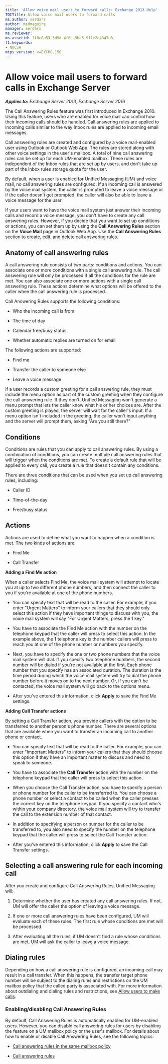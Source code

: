 ```yaml
---
title: 'Allow voice mail users to forward calls: Exchange 2013 Help'
TOCTitle: Allow voice mail users to forward calls
ms.author: serdars
author: msdmaguire
manager: serdars
ms.reviewer: 
ms.assetid: 1f8e0a53-3d9d-4f8c-9be3-9f1e2a4347a3
f1.keywords:
- NOCSH
mtps_version: v=EXCHG.150
---
```


# Allow voice mail users to forward calls in Exchange Server

_**Applies to:** Exchange Server 2013, Exchange Server 2016_

The Call Answering Rules feature was first introduced in Exchange 2010. Using this feature, users who are enabled for voice mail can control how their incoming calls should be handled. Call answering rules are applied to incoming calls similar to the way Inbox rules are applied to incoming email messages.

Call answering rules are created and configured by a voice mail-enabled user using Outlook or Outlook Web App. The rules are stored along with other voice settings in the user's mailbox. A total of nine call answering rules can be set up for each UM-enabled mailbox. These rules are independent of the Inbox rules that are set up by users, and don't take up part of the Inbox rules storage quota for the user.

By default, when a user is enabled for Unified Messaging (UM) and voice mail, no call answering rules are configured. If an incoming call is answered by the voice mail system, the caller is prompted to leave a voice message or if the caller doesn't get prompted, the caller will also be able to leave a voice message for the user.

If your users want to have the voice mail system just answer their incoming calls and record a voice message, you don't have to create any call answering rules. However, if you decide that you want to set up conditions or actions, you can set them up by using the **Call Answering Rules** section on the **Voice Mail** page in Outlook Web App. Use the **Call Answering Rules** section to create, edit, and delete call answering rules.

## Anatomy of call answering rules

A call answering rule consists of two parts: conditions and actions. You can associate one or more conditions with a single call answering rule. The call answering rule will only be processed if all the conditions for the rule are met. You can also associate one or more actions with a single call answering rule. These actions determine what options will be offered to the caller when the call answering rule is processed.

Call Answering Rules supports the following conditions:

- Who the incoming call is from

- The time of day

- Calendar free/busy status

- Whether automatic replies are turned on for email

The following actions are supported:

- Find me

- Transfer the caller to someone else

- Leave a voice message

If a user records a custom greeting for a call answering rule, they must include the menu option as part of the custom greeting when they configure the call answering rule. If they don't, Unified Messaging won't generate a menu prompt that lets the caller know what his or her choices are. After the custom greeting is played, the server will wait for the caller's input. If a menu option isn't included in the greeting, the caller won't input anything and the server will prompt them, asking "Are you still there?"

## Conditions

Conditions are rules that you can apply to call answering rules. By using a combination of conditions, you can create multiple call answering rules that will trigger when the conditions are met. To create a default rule that will be applied to every call, you create a rule that doesn't contain any conditions.

There are three conditions that can be used when you set up call answering rules, including:

- Caller ID

- Time-of-the-day

- Free/busy status

## Actions

Actions are used to define what you want to happen when a condition is met. The two kinds of actions are:

- Find Me

- Call Transfer

 **Adding a Find Me action**

When a caller selects Find Me, the voice mail system will attempt to locate you at up to two different phone numbers, and then connect the caller to you if you're available at one of the phone numbers.

- You can specify text that will be read to the caller. For example, if you enter "Urgent Matters" to inform your callers that they should only select this action if they have important things to discuss with you, the voice mail system will say "For Urgent Matters, press the 1 key."

- You have to associate the Find Me action with the number on the telephone keypad that the caller will press to select this action. In the example above, the **1** telephone key is the number callers will press to reach you at one of the phone number or numbers you specify.

- Next, you have to specify the one or two phone numbers that the voice mail system will dial. If you specify two telephone numbers, the second number will be dialed if you're not available at the first. Each phone number that you specify has an associated duration. The duration is the time period during which the voice mail system will try to dial the phone number before it moves on to the next number. Or, if you can't be contacted, the voice mail system will go back to the options menu.

- After you've entered this information, click **Apply** to save the Find Me settings.

 **Adding Call Transfer actions**

By setting a Call Transfer action, you provide callers with the option to be transferred to another person's phone number. There are several options that are available when you want to transfer an incoming call to another phone or contact.

- You can specify text that will be read to the caller. For example, you can enter "Important Matters" to inform your callers that they should choose this option if they have an important matter to discuss and need to speak to someone.

- You have to associate the **Call Transfer** action with the number on the telephone keypad that the caller will press to select this action.

- When you choose the Call Transfer action, you have to specify a person or phone number for the caller to be transferred to. You can choose a phone number or select a contact to be called when the caller presses the correct key on the telephone keypad. If you specify a contact who's within your company directory, the voice mail system will try to transfer the call to the extension number of that contact.

- In addition to specifying a person or number for the caller to be transferred to, you also need to specify the number on the telephone keypad that the caller will press to select the Call Transfer action.

- After you've entered this information, click **Apply** to save the Call Transfer settings.

## Selecting a call answering rule for each incoming call

After you create and configure Call Answering Rules, Unified Messaging will:

1. Determine whether the user has created any call answering rules. If not, UM will offer the caller the option of leaving a voice message.

2. If one or more call answering rules have been configured, UM will evaluate each of these rules. The first rule whose conditions are met will be processed.

3. After evaluating all the rules, if UM doesn't find a rule whose conditions are met, UM will ask the caller to leave a voice message.

## Dialing rules

Depending on how a call answering rule is configured, an incoming call may result in a call transfer. When this happens, the transfer target phone number will be subject to the dialing rules and restrictions on the UM mailbox policy that the called party is associated with. For more information about outdialing and dialing rules and restrictions, see [Allow users to make calls](allow-users-to-make-calls-exchange-2013-help.md).

### Enabling/disabling Call Answering Rules

By default, Call Answering Rules is automatically enabled for UM-enabled users. However, you can disable call answering rules for users by disabling the feature on a UM mailbox policy or the user's mailbox. For details about how to enable or disable Call Answering Rules, see the following topics:

- [Call answering rules in the same mailbox policy](call-answering-rules-in-the-same-mailbox-policy-exchange-2013-help.md)

- [Call answering rules](call-answering-rules-exchange-2013-help.md)
